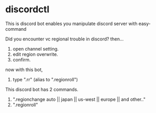 # discordctl
This is discord bot enables you manipulate discord server with easy-command

Did you encounter vc regional trouble in discord?
then...
1. open channel setting.
1. edit region overwrite.
1. confirm.

now with this bot,
1. type ".rr" (alias to ".regionroll")


This discord bot has 2 commands.
1. ".regionchange auto || japan || us-west || europe || and other.."
1. ".regionroll"
